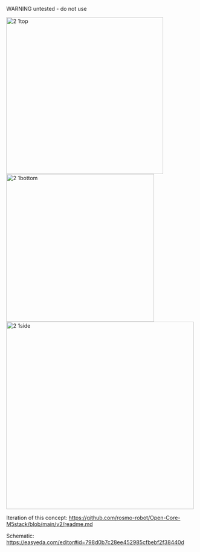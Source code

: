 WARNING untested - do not use

<img width="415" alt="2 1top" src="https://user-images.githubusercontent.com/400875/153314741-79532c5e-3e98-4eec-8ca6-5947dbecef4b.png">

<img width="391" alt="2 1bottom" src="https://user-images.githubusercontent.com/400875/153314767-d5a3e4d6-62b3-406a-b24d-497a10936657.png">

<img width="496" alt="2 1side" src="https://user-images.githubusercontent.com/400875/153314797-62cbf153-89ad-41ff-8106-a68829210b8c.png">

Iteration of this concept: https://github.com/rosmo-robot/Open-Core-M5stack/blob/main/v2/readme.md

Schematic: https://easyeda.com/editor#id=798d0b7c28ee452985cfbebf2f38440d
